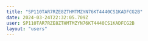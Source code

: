 ```yaml
---
title: "SP110TAR7RZE8ZTHMTMZYN76KT4440CS1KADFCG2B"
date: 2024-03-24T22:32:05.709Z
user: SP110TAR7RZE8ZTHMTMZYN76KT4440CS1KADFCG2B
layout: "users"
---
```

    